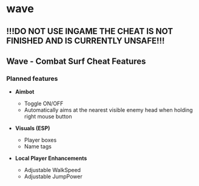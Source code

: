 # wave
## !!!DO NOT USE INGAME THE CHEAT IS NOT FINISHED AND IS CURRENTLY UNSAFE!!!

## Wave - Combat Surf Cheat Features

### Planned features
- **Aimbot**
  - Toggle ON/OFF
  - Automatically aims at the nearest visible enemy head when holding right mouse button

- **Visuals (ESP)**
  - Player boxes
  - Name tags

- **Local Player Enhancements**
  - Adjustable WalkSpeed
  - Adjustable JumpPower
